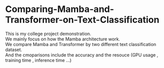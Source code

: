 # Comparing-Mamba-and-Transformer-on-Text-Classification
This is my college project demonstration.  
We mainly focus on how the Mamba architecture work.  
We compare Mamba and Transformer by two different text classification dataset.  
And the cmoparisons include the accuracy and the resouce (GPU usage , training time , inference time ...)  
